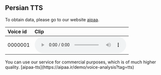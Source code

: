 ## Persian TTS



To obtain data, please go to our website [aipaa](https://aipaa.ir/).
<table>
  <thead>
    <tr>
      <th style="text-align: left">Voice id</th>
      <th style="text-align: left">Clip</th>
    </tr>
  </thead>
  <tbody>
    <tr>
      <td style="text-align: left">0000001</td>
      <td style="text-align: left"><audio controls="" src="https://github.com/ttschoice/ttschoice.github.io/blob/master/voice_clips/Windows_David.wav?raw=true" __idm_id__="777535492">Your browser does not support the <code>audio</code> element.</audio></td>
    </tr>
  </tbody>
</table>
You can use our service for commercial purposes, which is of much higher quality. [aipaa-tts](https://aipaa.ir/demo/voice-analysis?tag=tts)
